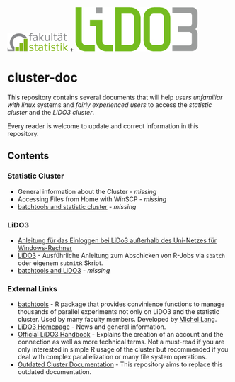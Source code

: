 ![statistik logo](media/logo_fk_2017.png) + ![lido3 logo](media/LiDO3-Logo.JPG)

# cluster-doc

This repository contains several documents that will help *users unfamiliar with linux* systems and *fairly experienced users* to access the *statistic cluster* and the *LiDO3 cluster*.

Every reader is welcome to update and correct information in this repository.

## Contents

### Statistic Cluster

- General information about the Cluster - *missing*
- Accessing Files from Home with WinSCP - *missing*
- [batchtools and statistic cluster](docs/batchtools_statistic_cluster/index.md) - *missing*

### LiDO3

- [Anleitung für das Einloggen bei LiDo3 außerhalb des Uni-Netzes für Windows-Rechner](docs/externes_einloggen_lido3/index.md)
- [LiDO3](docs/lido3/index.md) - Ausführliche Anleitung zum Abschicken von R-Jobs via `sbatch` oder eigenem `submitR` Skript.
- [batchtools and LiDO3](docs/batchtools_lido3/index.md) - *missing*

### External Links

- [batchtools](https://github.com/mllg/batchtools) - R package that provides convinience functions to manage thousands of parallel experiments not only on LiDO3 and the statistic cluster. Used by many faculty members. Developed by [Michel Lang](https://www.statistik.tu-dortmund.de/lang.html).
- [LiDO3 Homepage](https://www.lido.tu-dortmund.de/cms/de/home/) - News and general information.
- [Official LiDO3 Handbook](https://www.lido.tu-dortmund.de/cms/de/LiDO3/LiDO3_first_contact_handout.pdf) - Explains the creation of an account and the connection as well as more technical terms. Not a must-read if you are only interested in simple R usage of the cluster but recommended if you deal with complex parallelization or many file system operations.
- [Outdated Cluster Documentation](https://www.statistik.tu-dortmund.de/rechnerdoku/tutorial/Computecluster.html) - This repository aims to replace this outdated documentation.

